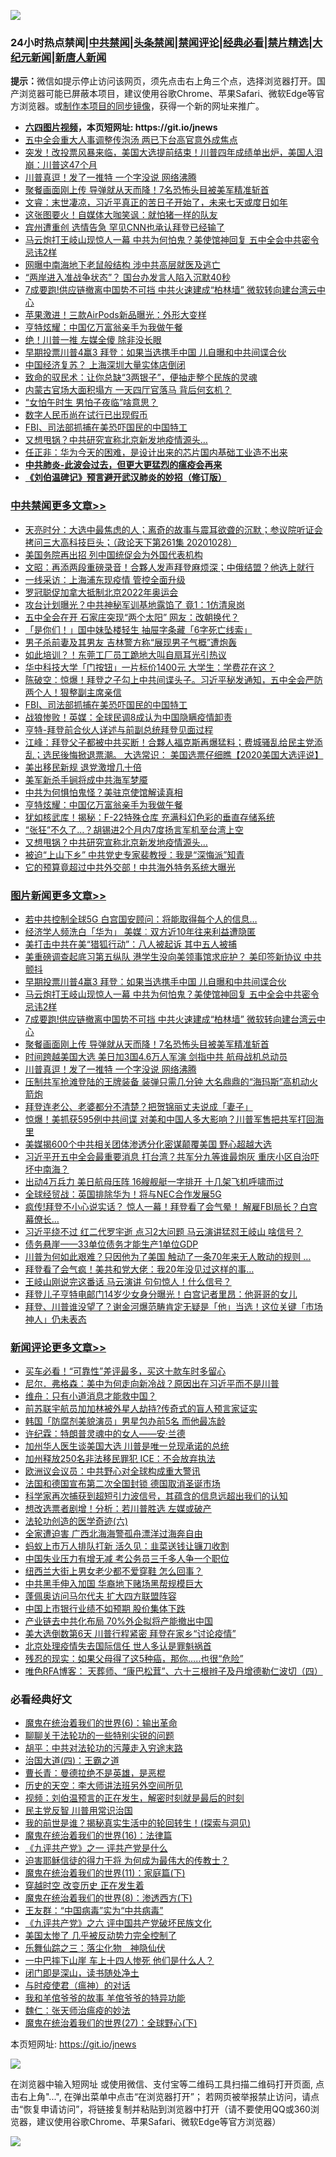 ![](https://raw.githubusercontent.com/fqnews/bnews/master/64photo/fqnews-qr.jpg)

<div id="tt">
<h3>24小时热点禁闻|<a href="#%E4%B8%AD%E5%85%B1%E7%A6%81%E9%97%BB%E6%9B%B4%E5%A4%9A%E6%96%87%E7%AB%A0">中共禁闻</a>|<a href="#%E5%9B%BE%E7%89%87%E6%96%B0%E9%97%BB%E6%9B%B4%E5%A4%9A%E6%96%87%E7%AB%A0">头条禁闻</a>|<a href="#%E6%96%B0%E9%97%BB%E8%AF%84%E8%AE%BA%E6%9B%B4%E5%A4%9A%E6%96%87%E7%AB%A0">禁闻评论|<a href="#%E5%BF%85%E7%9C%8B%E7%BB%8F%E5%85%B8%E5%A5%BD%E6%96%87">经典必看|<a href="/video.md#%E7%A6%81%E7%89%87%E7%B2%BE%E9%80%89">禁片精选</a>|<a href="https://github.com/fqnews/djy/blob/master/gb/nf1351518.md#1">大纪元新闻</a>|<a href="https://github.com/fqnews/ntdtv/blob/master/gb/prog204.md#1">新唐人新闻</a></h3>
<div><b>提示：</b>微信如提示停止访问该网页，须先点击右上角三个点，选择浏览器打开。国产浏览器可能已屏蔽本项目，建议使用谷歌Chrome、苹果Safari、微软Edge等官方浏览器。或<a href="https://github.com/fqnews/bnews/blob/master/%E5%88%B6%E4%BD%9Cgit%E7%A6%81%E9%97%BB%E9%95%9C%E5%83%8F.md">制作本项目的同步镜像</a>，获得一个新的网址来推广。</div>
<ul>
<li><b><a href="http://d1.bdrive.tk/64.mp4" target="_blank">六四图片视频</a>，本页短网址: https://git.io/jnews</b></li>
<li><a href="/cnnews/20201028/1421605.md">五中全会重大人事调整传泡汤 两已下台高官意外成焦点</a></li>
<li><a href="/bannedvideo/20201028/1421536.md">突发！改投票风暴来临，美国大选提前结束！川普四年成绩单出炉，美国人泪崩：川普这47个月</a></li>
<li><a href="/topimagenews/20201028/1421638.md">川普真逗！发了一推特 一个字没说 网络沸腾</a></li>
<li><a href="/topimagenews/20201028/1421679.md">聚餐画面刚上传 导弹就从天而降！7名恐怖头目被美军精准斩首</a></li>
<li><a href="/bannedvideo/20201028/1421604.md">文睿：末世凄凉，习近平真正的苦日子开始了，未来七天或度日如年</a></li>
<li><a href="/cnnews/20201028/1421549.md">这张图要火！自媒体大咖笑讽：就怕猪一样的队友</a></li>
<li><a href="/cnnews/20201028/1421657.md">宾州遭重创 选情告急 罕见CNN也承认拜登已经输了</a></li>
<li><a href="/topimagenews/20201028/1421820.md">马云炮打王岐山现惊人一幕 中共为何怕鬼？美使馆神回复 五中全会中共密令忌讳2样</a></li>
<li><a href="/comments/20201028/1421698.md">网曝中南海地下老鼠般结构 涉中共高层就医及逃亡</a></li>
<li><a href="/headline/20201028/1421744.md">“两岸进入准战争状态”？ 国台办发言人陷入沉默40秒</a></li>
<li><a href="/topimagenews/20201028/1421733.md">7成要跑!供应链撤离中国势不可挡 中共火速建成“柏林墙” 微软转向建台湾云中心</a></li>
<li><a href="/cnnews/20201028/1421680.md">苹果激进！三款AirPods新品曝光：外形大变样</a></li>
<li><a href="/cbnews/20201028/1421639.md">亨特炫耀：中国亿万富翁亲手为我做午餐</a></li>
<li><a href="/ccpdope/20201029/1421876.md">绝！川普一推 左媒全傻 除非没长眼 </a></li>
<li><a href="/topimagenews/20201029/1421896.md">早期投票川普4赢3 拜登：如果当选携手中国 儿自曝和中共间谍合伙</a></li>
<li><a href="/bannedvideo/20201028/1421608.md">中国经济复苏？ 上海深圳大量实体店倒闭</a></li>
<li><a href="/baitai/20201028/1421672.md">致命的驭民术：让你总缺“3两银子”，便抽走整个民族的灵魂</a></li>
<li><a href="/cnnews/20201028/1421613.md">内蒙古官场大面积塌方 一天四厅官落马 背后何玄机？</a></li>
<li><a href="/bannedvideo/20201028/1421745.md">“女怕午时生 男怕子夜临”啥意思？</a></li>
<li><a href="/headline/20201028/1421693.md">数字人民币尚在试行已出现假币</a></li>
<li><a href="/cbnews/20201029/1421901.md">FBI、司法部抓捕在美恐吓国民的中国特工</a></li>
<li><a href="/cbnews/20201028/1421584.md">又想甩锅？中共研究宣称北京新发地疫情源头…</a></li>
<li><a href="/headline/20201028/1421767.md">任正非：华为今天的困难，是设计出来的芯片国内基础工业造不出来</a></li>
<li><b><a href="/comments/20200211/1275071.md" target="_blank">中共肺炎-此波会过去，但更大更猛烈的瘟疫会再来</a></b></li>
<li><b><a href="/comments/20200207/1272816.md" target="_blank">《刘伯温碑记》预言避开武汉肺炎的妙招（修订版）</a></b></li>
</ul>
</div>

<div class="catlist">
<h3><a href="/cbnews/" target="_blank">中共禁闻</a><span><a href="/cbnews/" target="_blank" rel="nofollow">更多文章>></a></span></h3>
<ul>
<li><a href="/cbnews/20201029/1422098.md" target="_blank">天亮时分：大选中最焦虑的人；离奇的故事与震耳欲聋的沉默；参议院听证会拷问三大高科技巨头；（政论天下第261集 20201028）</a></li>
<li><a href="/cbnews/20201029/1422074.md" target="_blank">美国务院再出招 列中国统促会为外国代表机构</a></li>
<li><a href="/cbnews/20201029/1422073.md" target="_blank">文昭：再添两段重磅录音！合夥人发声拜登麻烦深；中俄结盟？他选上就行</a></li>
<li><a href="/cbnews/20201029/1422062.md" target="_blank">一线采访：上海浦东现疫情 管控全面升级</a></li>
<li><a href="/cbnews/20201029/1421990.md" target="_blank">罗冠聪促加拿大抵制北京2022年奥运会</a></li>
<li><a href="/cbnews/20201029/1421989.md" target="_blank">攻台计划曝光？中共神秘军训基地露馅了 竟1：1仿清泉岗</a></li>
<li><a href="/cbnews/20201029/1421988.md" target="_blank">五中全会在开 石家庄突现“两个太阳” 网友：改朝换代？</a></li>
<li><a href="/cbnews/20201029/1421987.md" target="_blank">「是你们！」国中妹坠楼轻生 抽屉字条藏「6字死亡线索」</a></li>
<li><a href="/cbnews/20201029/1421986.md" target="_blank">男子杀前妻及其男友 吉林警方称“展现男子气概”遭炮轰</a></li>
<li><a href="/cbnews/20201029/1421985.md" target="_blank">如此培训？！东莞工厂员工跪地大叫自扇耳光引热议</a></li>
<li><a href="/cbnews/20201029/1421984.md" target="_blank">华中科技大学「门按钮」一片标价1400元 大学生：学费花在这？</a></li>
<li><a href="/cbnews/20201029/1421982.md" target="_blank">陈破空：惊爆！拜登之子勾上中共间谍头子。习近平秘发通知，五中全会严防两个人！狠整副主席亲信</a></li>
<li><a href="/cbnews/20201029/1421901.md" target="_blank">FBI、司法部抓捕在美恐吓国民的中国特工</a></li>
<li><a href="/cbnews/20201028/1421869.md" target="_blank">战狼惨败！英媒：全球民调8成认为中国隐瞒疫情卸责</a></li>
<li><a href="/cbnews/20201028/1421868.md" target="_blank">亨特-拜登前合伙人详述与前副总统拜登见面过程</a></li>
<li><a href="/cbnews/20201028/1421860.md" target="_blank">江峰：拜登父子都被中共买断！合夥人福克斯再爆猛料；费城骚乱给民主党添乱；选民後悔掀退票潮。 大选常识： 美国选票仔细瞧【2020美国大选评说】</a></li>
<li><a href="/cbnews/20201028/1421705.md" target="_blank">美出移民新规 退党激增几十倍</a></li>
<li><a href="/cbnews/20201028/1421734.md" target="_blank">美军新杀手锏将成中共海军梦魇</a></li>
<li><a href="/cbnews/20201028/1421690.md" target="_blank">中共为何惧怕鬼怪？美驻京使馆解读真相</a></li>
<li><a href="/cbnews/20201028/1421639.md" target="_blank">亨特炫耀：中国亿万富翁亲手为我做午餐</a></li>
<li><a href="/cbnews/20201028/1421623.md" target="_blank">犹如核武库！揭秘：F-22特殊仓库 充满科幻色彩的垂直存储系统</a></li>
<li><a href="/cbnews/20201028/1421585.md" target="_blank">“张狂”不久了…？胡锡进2个月内7度扬言军机至台湾上空</a></li>
<li><a href="/cbnews/20201028/1421584.md" target="_blank">又想甩锅？中共研究宣称北京新发地疫情源头…</a></li>
<li><a href="/cbnews/20201028/1421563.md" target="_blank">被迫“上山下乡” 中共党史专家裴教授：我是“深悔派”知青</a></li>
<li><a href="/cbnews/20201028/1421539.md" target="_blank">它的预算竟超过中共外交部！中共海外特务系统大曝光</a></li>

</ul>
</div>
<div class="catlist">
<h3><a href="/topimagenews/" target="_blank">图片新闻</a><span><a href="/topimagenews/" target="_blank" rel="nofollow">更多文章>></a></span></h3>
<ul>
<li><a href="/topimagenews/20201029/1422100.md" target="_blank">若中共控制全球5G 白宫国安顾问：将能取得每个人的信息&#8230;</a></li>
<li><a href="/topimagenews/20201029/1421983.md" target="_blank">经济学人频洗白「华为」 美媒︰双方近10年往来利益遭隐匿</a></li>
<li><a href="/topimagenews/20201029/1421973.md" target="_blank">美打击中共在美“猎狐行动”：八人被起诉 其中五人被捕</a></li>
<li><a href="/topimagenews/20201029/1421907.md" target="_blank">美重磅调查起底习第五纵队 港学生没向美领事馆求庇护？ 美印签新协议 中共颤抖</a></li>
<li><a href="/topimagenews/20201029/1421896.md" target="_blank">早期投票川普4赢3 拜登：如果当选携手中国 儿自曝和中共间谍合伙</a></li>
<li><a href="/topimagenews/20201028/1421820.md" target="_blank">马云炮打王岐山现惊人一幕 中共为何怕鬼？美使馆神回复 五中全会中共密令忌讳2样</a></li>
<li><a href="/topimagenews/20201028/1421733.md" target="_blank">7成要跑!供应链撤离中国势不可挡 中共火速建成“柏林墙” 微软转向建台湾云中心</a></li>
<li><a href="/topimagenews/20201028/1421679.md" target="_blank">聚餐画面刚上传 导弹就从天而降！7名恐怖头目被美军精准斩首</a></li>
<li><a href="/topimagenews/20201028/1421678.md" target="_blank">时间跨越美国大选 美日加3国4.6万人军演 剑指中共 航母战机总动员</a></li>
<li><a href="/topimagenews/20201028/1421638.md" target="_blank">川普真逗！发了一推特 一个字没说 网络沸腾</a></li>
<li><a href="/topimagenews/20201028/1421637.md" target="_blank">压制共军抢滩登陆的王牌装备 装弹只需几分钟 大名鼎鼎的“海玛斯”高机动火箭炮</a></li>
<li><a href="/topimagenews/20201028/1421562.md" target="_blank">拜登连老公、老婆都分不清楚？把贺锦丽丈夫说成「妻子」</a></li>
<li><a href="/topimagenews/20201028/1421324.md" target="_blank">惊爆！美抓获595例中共间谍 对美和中国人多大影响？川普军售把共军打回海里</a></li>
<li><a href="/topimagenews/20201028/1421323.md" target="_blank">美媒揭600个中共相关团体渗透分化密谋颠覆美国 野心超越大选</a></li>
<li><a href="/topimagenews/20201027/1421239.md" target="_blank">习近平开五中全会最重要消息 打台湾？共军分九等谁最炮灰 重庆小区自治吓坏中南海？</a></li>
<li><a href="/topimagenews/20201027/1420910.md" target="_blank">出动4万兵力 美日航母压阵 16艘舰艇一字排开 十几架飞机呼啸而过</a></li>
<li><a href="/topimagenews/20201027/1420728.md" target="_blank">全球经贸战：英国排除华为！将与NEC合作发展5G</a></li>
<li><a href="/topimagenews/20201026/1420667.md" target="_blank">疯传!拜登不小心说实话？ 惊人一幕！拜登看了会气晕！ 解雇FBI局长？白宫幕僚长&#8230;</a></li>
<li><a href="/topimagenews/20201026/1420612.md" target="_blank">习近平绕不过 红二代罗宇逝 点习2大问题 马云演讲猛怼王岐山 啥信号？</a></li>
<li><a href="/topimagenews/20201026/1420478.md" target="_blank">债务悬崖——33单位债务才能生产1单位GDP</a></li>
<li><a href="/topimagenews/20201026/1420441.md" target="_blank">川普为何如此艰难？只因他为了美国 触动了一条70年来无人敢动的规则 &#8230;</a></li>
<li><a href="/topimagenews/20201026/1420440.md" target="_blank">拜登看了会气疯！美共和党大佬：我20年没见过这样的事…</a></li>
<li><a href="/topimagenews/20201026/1420376.md" target="_blank">王岐山刚说完这番话 马云演讲 句句惊人！什么信号？</a></li>
<li><a href="/comments/20201026/1420284.md" target="_blank">拜登儿子亨特电邮门14岁少女身分曝光！白宫记者里昂：他哥哥的女儿</a></li>
<li><a href="/topimagenews/20201026/1420234.md" target="_blank">拜登、川普谁没望了？谢金河爆范畴肯定无疑是「他」当选！这位关键「市场神人」仍未表态</a></li>

</ul>
</div>
<div class="catlist">
<h3><a href="/comments/" target="_blank">新闻评论</a><span><a href="/comments/" target="_blank" rel="nofollow">更多文章>></a></span></h3>
<ul>
<li><a href="/comments/20201029/1422092.md" target="_blank">买车必看！“可靠性”差评最多，买这十款车时多留心</a></li>
<li><a href="/comments/20201029/1422083.md" target="_blank">尼尔．弗格森：美中为何走向新冷战？原因出在习近平而不是川普</a></li>
<li><a href="/comments/20201029/1422082.md" target="_blank">维舟：只有小道消息才能救中国？</a></li>
<li><a href="/comments/20201029/1422071.md" target="_blank">前苏联宇航员加加林被外星人劫持?传奇式的盲人预言家证实</a></li>
<li><a href="/comments/20201029/1422070.md" target="_blank">韩国「防腐剂美貌演员」男星包办前5名 而他最冻龄</a></li>
<li><a href="/comments/20201029/1422065.md" target="_blank">许纪霖：特朗普灵魂中的女人——安·兰德</a></li>
<li><a href="/comments/20201029/1422043.md" target="_blank">加州华人医生谈美国大选 川普是唯一兑现承诺的总统</a></li>
<li><a href="/comments/20201029/1422041.md" target="_blank">加州释放250名非法移民罪犯 ICE：不会放弃执法</a></li>
<li><a href="/comments/20201029/1422040.md" target="_blank">欧洲议会议员：中共野心对全球构成重大警讯</a></li>
<li><a href="/comments/20201029/1422039.md" target="_blank">法国和德国宣布第二次全国封锁 德国取消圣诞市场</a></li>
<li><a href="/comments/20201029/1421976.md" target="_blank">科学家再次捕获到超短引力波信号，其蕴含的信息远超出我们的认知</a></li>
<li><a href="/comments/20201029/1421951.md" target="_blank">想改选票者剧增！分析：若川普胜选 左媒或破产</a></li>
<li><a href="/comments/20201029/1421946.md" target="_blank">法轮功创造的医学奇迹(六)</a></li>
<li><a href="/comments/20201029/1421943.md" target="_blank">全家遭迫害 广西北海海警孤舟漂洋过海奔自由</a></li>
<li><a href="/comments/20201029/1421942.md" target="_blank">蚂蚁上市万人排队打新 活久见：韭菜送钱让镰刀收割</a></li>
<li><a href="/comments/20201029/1421941.md" target="_blank">中国失业压力有增无减 考公务员三千多人争一个职位</a></li>
<li><a href="/comments/20201029/1421940.md" target="_blank">纽西兰大街上男女老少都不爱穿鞋 怎么回事？</a></li>
<li><a href="/comments/20201029/1421936.md" target="_blank">中共黑手伸入加国 华裔地下赌场黑帮规模巨大</a></li>
<li><a href="/comments/20201029/1421935.md" target="_blank">蓬佩奥访问马尔代夫 扩大四方联盟阵容</a></li>
<li><a href="/comments/20201029/1421934.md" target="_blank">中国上市银行业绩不如预期 股价集体下跌</a></li>
<li><a href="/comments/20201029/1421933.md" target="_blank">产业链去中共化布局 70%外企拟将产能撤出中国</a></li>
<li><a href="/comments/20201029/1421917.md" target="_blank">美大选倒数第6天 川普行程紧密 拜登在家乡“讨论疫情”</a></li>
<li><a href="/comments/20201029/1421906.md" target="_blank">北京处理疫情失去国际信任 世人多认是罪魁祸首</a></li>
<li><a href="/comments/20201029/1421891.md" target="_blank">残忍的现实：如果父母得了这5种癌，那你&#8230;..也很“危险”</a></li>
<li><a href="/comments/20201029/1421890.md" target="_blank">唯色RFA博客： 天葬师、“康巴松茸”、六十三根辫子及丹增德勒仁波切（四）</a></li>

</ul>
</div>

<div class="catlist">
<h3>必看经典好文</h3>
<ul>
<li><a href="/topimagenews/20180524/947358.md" target="_blank">魔鬼在统治着我们的世界(6)：输出革命</a></li>
<li><a href="/comments/20190417/1114875.md" target="_blank">聊聊关于法轮功的一些特别尖锐的问题</a></li>
<li><a href="/cbnews/20200720/1363328.md" target="_blank">胡平：中共对法轮功的污蔑走入穷途末路</a></li>
<li><a href="/cbnews/20180310/912637.md" target="_blank">治国大道(四)：王霸之道</a></li>
<li><a href="/comments/20180726/727420.md" target="_blank">曹长青：曼德拉绝不是英雄，是恶棍</a></li>
<li><a href="/tculture/20121025/73064.md" target="_blank">历史的天空：李大师讲法班另外空间所见</a></li>
<li><a href="/comments/20200628/1351782.md" target="_blank">视频：刘伯温预言的正在发生，解密时刻就是最后的时刻</a></li>
<li><a href="/comments/20200621/1348236.md" target="_blank">民主党反智 川普用常识治国</a></li>
<li><a href="/comments/20200715/1359453.md" target="_blank">我的前世是谁？揭秘真实生活中的轮回转生！(探索与洞见)</a></li>
<li><a href="/topimagenews/20180615/958090.md" target="_blank">魔鬼在统治着我们的世界(16)：法律篇</a></li>
<li><a href="/bookonline/20131116/201056.md" target="_blank">《九评共产党》之一 评共产党是什么</a></li>
<li><a href="/comments/20200622/1346846.md" target="_blank">迫害耶稣信徒的得力干将  为何成为最伟大的传教士？</a></li>
<li><a href="/topimagenews/20180530/950691.md" target="_blank">魔鬼在统治着我们的世界(11)：家庭篇(下)</a></li>
<li><a href="/comments/20200626/1259925.md" target="_blank">穿越时空 改变历史 正在发生着</a></li>
<li><a href="/topimagenews/20180527/948714.md" target="_blank">魔鬼在统治着我们的世界(8)：渗透西方(下)</a></li>
<li><a href="/comments/20200318/1295755.md" target="_blank">王友群：“中国病毒”实为“中共病毒”</a></li>
<li><a href="/bookonline/20131116/201050.md" target="_blank">《九评共产党》之六 评中国共产党破坏民族文化</a></li>
<li><a href="/comments/20200624/1349702.md" target="_blank">美国太惨了 几乎被反动势力完全控制了</a></li>
<li><a href="/tculture/20190101/1056889.md" target="_blank">乐舞仙踪之三：落尘化物　神隐仙伏</a></li>
<li><a href="/cbnews/20200611/1343057.md" target="_blank">一中巴摔下山崖 车上十四人惨死 他们是什么人？</a></li>
<li><a href="/tculture/20200803/1373949.md" target="_blank">闭门即是深山，读书随处净土</a></li>
<li><a href="/comments/20200327/1301424.md" target="_blank">与时疫使君（瘟神）的对话</a></li>
<li><a href="/tculture/20200917/1398046.md" target="_blank">我和羊倌爷爷的故事 羊倌爷爷的特异功能</a></li>
<li><a href="/comments/20200224/1282494.md" target="_blank">魏仁：张天师治瘟疫的妙法</a></li>
<li><a href="/comments/20181224/1052333.md" target="_blank">魔鬼在统治着我们的世界(27)：全球野心(下)</a></li>

</ul>
</div>

本页短网址: https://git.io/jnews

![](https://raw.githubusercontent.com/fqnews/bnews/master/64photo/fqnews-qr.jpg)

在浏览器中输入短网址 或使用微信、支付宝等二维码工具扫描二维码打开页面, 点击右上角"...", 在弹出菜单中点击“在浏览器打开”； 若网页被举报禁止访问，请点击“恢复申请访问”，将链接复制并粘贴到浏览器中打开（请不要使用QQ或360浏览器，建议使用谷歌Chrome、苹果Safari、微软Edge等官方浏览器）

![](https://raw.githubusercontent.com/fqnews/bnews/master/64photo/wx.jpg)